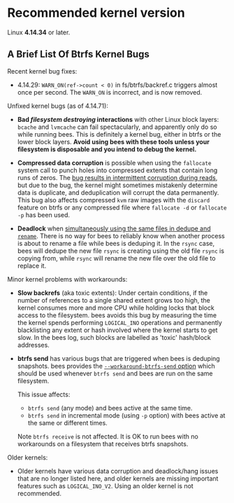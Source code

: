 Recommended kernel version
==========================

Linux **4.14.34** or later.

A Brief List Of Btrfs Kernel Bugs
---------------------------------

Recent kernel bug fixes:

* 4.14.29: `WARN_ON(ref->count < 0)` in fs/btrfs/backref.c triggers
  almost once per second.  The `WARN_ON` is incorrect, and is now removed.

Unfixed kernel bugs (as of 4.14.71):

* **Bad _filesystem destroying_ interactions** with other Linux block
  layers:  `bcache` and `lvmcache` can fail spectacularly, and apparently
  only do so while running bees.  This is definitely a kernel bug,
  either in btrfs or the lower block layers.  **Avoid using bees with
  these tools unless your filesystem is disposable and you intend to
  debug the kernel.**

* **Compressed data corruption** is possible when using the `fallocate`
  system call to punch holes into compressed extents that contain long
  runs of zeros.  The [bug results in intermittent corruption during
  reads](https://www.spinics.net/lists/linux-btrfs/msg81293.html), but
  due to the bug, the kernel might sometimes mistakenly determine data
  is duplicate, and deduplication will corrupt the data permanently.
  This bug also affects compressed `kvm` raw images with the `discard`
  feature on btrfs or any compressed file where `fallocate -d` or
  `fallocate -p` has been used.

* **Deadlock** when [simultaneously using the same files in dedupe and
  `rename`](https://www.spinics.net/lists/linux-btrfs/msg81109.html).
  There is no way for bees to reliably know when another process is
  about to rename a file while bees is deduping it.  In the `rsync` case,
  bees will dedupe the new file `rsync` is creating using the old file
  `rsync` is copying from, while `rsync` will rename the new file over
  the old file to replace it.

Minor kernel problems with workarounds:

* **Slow backrefs** (aka toxic extents):  Under certain conditions,
  if the number of references to a single shared extent grows too high,
  the kernel consumes more and more CPU while holding locks that block
  access to the filesystem.  bees avoids this bug by measuring the time
  the kernel spends performing `LOGICAL_INO` operations and permanently
  blacklisting any extent or hash involved where the kernel starts
  to get slow.  In the bees log, such blocks are labelled as 'toxic'
  hash/block addresses.

* **btrfs send** has various bugs that are triggered when bees is
  deduping snapshots.  bees provides the [`--workaround-btrfs-send`
  option](options.md) which should be used whenever `btrfs send` and
  bees are run on the same filesystem.

  This issue affects:
   * `btrfs send` (any mode) and bees active at the same time.
   * `btrfs send` in incremental mode (using `-p` option) with bees
     active at the same or different times.

  Note `btrfs receive` is not affected.  It is OK to run bees with no
  workarounds on a filesystem that receives btrfs snapshots.

Older kernels:

* Older kernels have various data corruption and deadlock/hang issues
  that are no longer listed here, and older kernels are missing important
  features such as `LOGICAL_INO_V2`.  Using an older kernel is not
  recommended.
